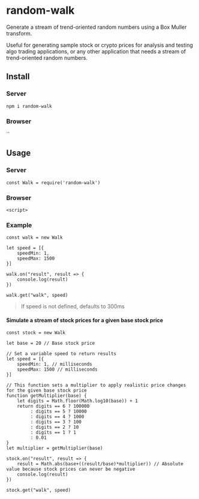 # random-walk
Generate a stream of trend-oriented random numbers using a Box Muller transform. 

Useful for generating sample stock or crypto prices for analysis and testing algo trading applications, or any other application that needs a stream of trend-oriented random numbers.

## Install
### Server
`npm i random-walk`
### Browser
``
## Usage
### Server
```
const Walk = require('random-walk')
```

### Browser
```
<script>
```

### Example
```
const walk = new Walk

let speed = [{
    speedMin: 1,
    speedMax: 1500
}]

walk.on("result", result => {
    console.log(result)
})

walk.get("walk", speed)
```
> If speed is not defined, defaults to 300ms

#### Simulate a stream of stock prices for a given base stock price
```
const stock = new Walk

let base = 20 // Base stock price

// Set a variable speed to return results
let speed = [{
    speedMin: 1, // milliseconds
    speedMax: 1500 // milliseconds
}]

// This function sets a multiplier to apply realistic price changes for the given base stock price
function getMultiplier(base) {
    let digits = Math.floor(Math.log10(base)) + 1
    return digits == 6 ? 100000
         : digits == 5 ? 10000
         : digits == 4 ? 1000
         : digits == 3 ? 100
         : digits == 2 ? 10
         : digits == 1 ? 1
         : 0.01
}
let multiplier = getMultiplier(base)

stock.on("result", result => {
    result = Math.abs(base+((result/base)*multiplier)) // Absolute value because stock prices can never be negative
    console.log(result)
})

stock.get("walk", speed)

```